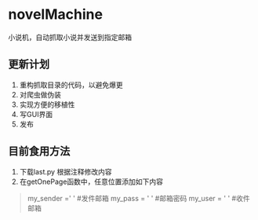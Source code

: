 # novelMachine
小说机，自动抓取小说并发送到指定邮箱

## 更新计划
1. 重构抓取目录的代码，以避免爆更
2. 对爬虫做伪装
3. 实现方便的移植性
4. 写GUI界面
5. 发布

## 目前食用方法

1. 下载last.py 根据注释修改内容
2. 在getOnePage函数中，任意位置添加如下内容

>  my_sender =' ' #发件邮箱
>  my_pass = ' ' #邮箱密码
>  my_user = ' ' #收件邮箱

